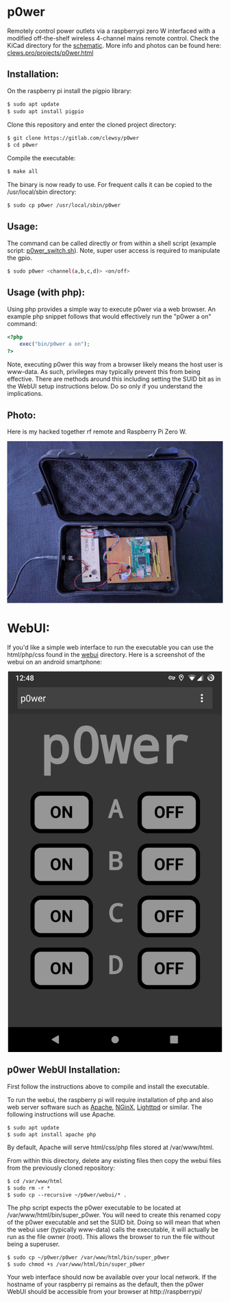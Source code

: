# p0wer
Remotely control power outlets via a raspberrypi zero W interfaced with a modified off-the-shelf wireless 4-channel mains remote control.  Check the KiCad directory for the [schematic](KiCad_p0wer/p0wer_schematic.pdf).  More info and photos can be found here: [clews.pro/projects/p0wer.html](https://clews.pro/projects/p0wer.html)

## Installation:
On the raspberry pi install the pigpio library:
```bash
$ sudo apt update
$ sudo apt install pigpio
```

Clone this repository and enter the cloned project directory:
```bash
$ git clone https://gitlab.com/clewsy/p0wer
$ cd p0wer
```
Compile the executable:
```bash
$ make all
```
The binary is now ready to use.  For frequent calls it can be copied to the /usr/local/sbin directory:
```bash
$ sudo cp p0wer /usr/local/sbin/p0wer
```

## Usage:
The command can be called directly or from within a shell script (example script: [p0wer_switch.sh](https://gitlab.com/clewsy/scripts/blob/master/p0wer_switch.sh)).
Note, super user access is required to manipulate the gpio.
```bash
$ sudo p0wer <channel(a,b,c,d)> <on/off>
```

## Usage (with php):
Using php provides a simple way to execute p0wer via a web browser.  An example php snippet follows that would effectively run the "p0wer a on" command:
```php
<?php
	exec("bin/p0wer a on");
?>
```
Note, executing p0wer this way from a browser likely means the host user is www-data.  As such, privileges may typically prevent this from being effective.  There are methods around this including setting the SUID bit as in the WebUI setup instructions below.  Do so only if you understand the implications.

## Photo:
Here is my hacked together rf remote and Raspberry Pi Zero W.

<p style="text-align:center;"><img src="p0wer.jpg" alt="p0wer photo" width="800"></p>


# WebUI:

If you'd like a simple web interface to run the executable you can use the html/php/css found in the [webui](https://gitlab.com/clewsy/p0wer/tree/master/webui) directory.  Here is a screenshot of the webui on an android smartphone:

<p style="text-align:center;"><img src="p0wer_webui.png" alt="p0wer photo" width="500" align="middle"></p>

## p0wer WebUI Installation:
First follow the instructions above to compile and install the executable.

To run the webui, the raspberry pi will require installation of php and also web server software such as [Apache](https://httpd.apache.org/), [NGinX](https://nginx.org/), [Lighttpd](https://www.lighttpd.net/) or similar.  The following instructions will use Apache.

```shell
$ sudo apt update
$ sudo apt install apache php
```
By default, Apache will serve html/css/php files stored at /var/www/html.

From within this directory, delete any existing files then copy the webui files from the previously cloned repository:

```shell
$ cd /var/www/html
$ sudo rm -r *
$ sudo cp --recursive ~/p0wer/webui/* .
```

The php script expects the p0wer executable to be located at /var/www/html/bin/super_p0wer.  You will need to create this renamed copy of the p0wer executable and set the SUID bit.  Doing so will mean that when the webui user (typically www-data) calls the executable, it will actually be run as the file owner (root).  This allows the browser to run the file without being a superuser.

```shell
$ sudo cp ~/p0wer/p0wer /var/www/html/bin/super_p0wer
$ sudo chmod +s /var/www/html/bin/super_p0wer
```

Your web interface should now be available over your local network.  If the hostname of your raspberry pi remains as the default, then the p0wer WebUI should be accessible from your browser at http://raspberrypi/
